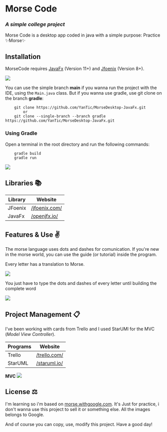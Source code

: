 # Morse Code
### _A simple college project_
Morse Code is a desktop app coded in java with a simple purpose: Practice ✨Morse✨

## Installation

MorseCode requires [JavaFx](https://gluonhq.com/products/javafx/) (Version 11+) and [Jfoenix](https://github.com/sshahine/JFoenix) (Version 8+).

![](https://i.imgur.com/6b48FvS.png)

You can use the simple branch __main__ if you wanna run the project with the IDE, using the `Main.java` class. But if you wanna use gradle, use git clone on the branch __gradle__:

```
    git clone https://github.com/YanTic/MorseDesktop-JavaFx.git 
        or
    git clone --single-branch --branch gradle https://github.com/YanTic/MorseDesktop-JavaFx.git
```

### Using Gradle
Open a terminal in the root directory and run the following commands:
```
    gradle build
    gradle run
```
![](https://media.giphy.com/media/Dw59MJB3O81S8aFzc4/giphy.gif)

## Libraries 📚

| Library | Website |
| ------ | ------ |
| JFoenix | [/jfoenix.com/](http://jfoenix.com/) |
| JavaFx | [/openjfx.io/](https://openjfx.io/) |


## Features & Use ✌
The morse language uses dots and dashes for comunication. If you're new in the morse world, you can use the guide (or tutorial) inside the program.

Every letter has a translation to Morse.

![](https://i.imgur.com/7yRvhRm.png)

You just have to type the dots and dashes of every letter until building the complete word

![](https://media.giphy.com/media/feh9QlkefcwZO784pl/giphy.gif)

## Project Management 📋

I've been working with cards from Trello and I used StarUMl for the MVC (_Model View Controller_).

| Programs | Website |
| ------ | ------ |
| Trello | [/trello.com/](https://trello.com/) |
| StarUML | [/staruml.io/](https://staruml.io/) |

**MVC**
![](https://i.imgur.com/hdA05IS.jpg)

## License ⚖

I'm learning so i'm based on [morse.withgoogle.com](https://morse.withgoogle.com/learn/). It's Just for practice, i don't wanna use this project to sell it or something else. All the images belongs to Google.

And of course you can copy, use, modify this project. Have a good day!



